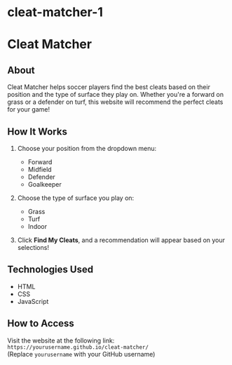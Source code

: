 # cleat-matcher-1
# Cleat Matcher

## About
Cleat Matcher helps soccer players find the best cleats based on their position and the type of surface they play on. Whether you're a forward on grass or a defender on turf, this website will recommend the perfect cleats for your game!

## How It Works
1. Choose your position from the dropdown menu:
   - Forward
   - Midfield
   - Defender
   - Goalkeeper

2. Choose the type of surface you play on:
   - Grass
   - Turf
   - Indoor

3. Click **Find My Cleats**, and a recommendation will appear based on your selections!

## Technologies Used
- HTML
- CSS
- JavaScript

## How to Access
Visit the website at the following link:  
`https://yourusername.github.io/cleat-matcher/`  
(Replace `yourusername` with your GitHub username)
